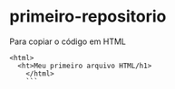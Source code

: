 # primeiro-repositorio

Para copiar o código em HTML
```
<html>
  <ht>Meu primeiro arquivo HTML/h1>
    </html>
    ```
